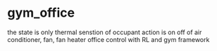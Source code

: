 # gym_office
the state is only thermal senstion of occupant
action is on off of air conditioner, fan, fan heater
office control with RL and gym framework
